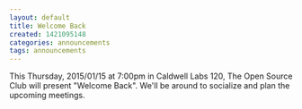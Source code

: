 ```yaml
---
layout: default
title: Welcome Back
created: 1421095148
categories: announcements
tags: announcements
---
```

This Thursday, 2015/01/15 at 7:00pm in Caldwell Labs 120, The Open Source Club will present "Welcome Back". We'll be around to socialize and plan the upcoming meetings.
